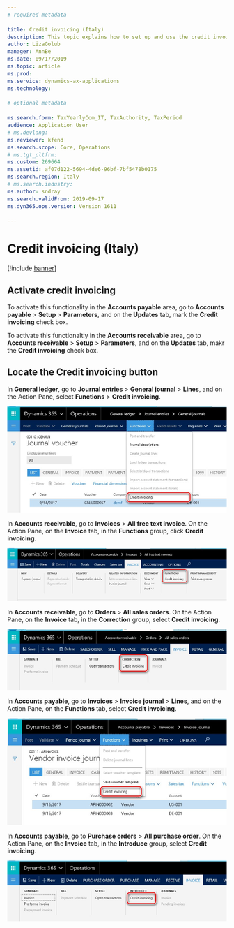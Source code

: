 ```yaml
---
# required metadata

title: Credit invoicing (Italy)
description: This topic explains how to set up and use the credit invoicing functionality in Italy. 
author: LizaGolub
manager: AnnBe
ms.date: 09/17/2019
ms.topic: article
ms.prod: 
ms.service: dynamics-ax-applications
ms.technology: 

# optional metadata

ms.search.form: TaxYearlyCom_IT, TaxAuthority, TaxPeriod
audience: Application User
# ms.devlang: 
ms.reviewer: kfend
ms.search.scope: Core, Operations
# ms.tgt_pltfrm: 
ms.custom: 269664
ms.assetid: af07d122-5694-4de6-96bf-7bf5478b0175
ms.search.region: Italy
# ms.search.industry: 
ms.author: sndray
ms.search.validFrom: 2019-09-17
ms.dyn365.ops.version: Version 1611

---
```


# Credit invoicing (Italy)

[!include [banner](../includes/banner.md)]

## Activate credit invoicing
To activate this functionality in the **Accounts payable** area, go to  **Accounts payable** \> **Setup** \> **Parameters**, and on the **Updates** tab, mark the **Credit invoicing** check box.

To activate this functionaltiy in the **Accounts receivable** area, go to **Accounts receivable** \> **Setup** \> **Parameters**, and on the **Updates** tab, makr the **Credit invoicing** check box.

## Locate the Credit invoicing button

In **General ledger**, go to **Journal entries** \> **General journal** \> **Lines**, and on the Action Pane, select **Functions** \> **Credit invoicing**.

![ita-credit-invoicing-gl](./media/ita-credit-invoicing-gl.png)

In **Accounts receivable**, go to **Invoices** \> **All free text invoice**. On the Action Pane, on the **Invoice** tab, in the **Functions** group, click **Credit invoicing**.

![ita-credit-invoicing-fti](./media/ita-credit-invoicing-fti.png)

In **Accounts receivable**, go to **Orders** \> **All sales orders**. On the Action Pane, on the **Invoice** tab, in the **Correction** group, select **Credit invoicing**.

![ita-credit-invoicing-so](./media/ita-credit-invoicing-so.png)

In **Accounts payable**, go to **Invoices** \> **Invoice journal** > **Lines**, and on the Action Pane, on the **Functions** tab, select **Credit invoicing**.

![ita-credit-invoicing-apij](./media/ita-credit-invoicing-apij.png)

In **Accounts payable**, go to **Purchase orders** \> **All purchase order**. On the Action Pane, on the **Invoice** tab, in the **Introduce** group, select **Credit invoicing**.

![ita-credit-invoicing-po](./media/ita-credit-invoicing-po.png)
